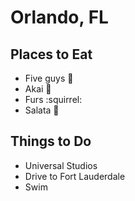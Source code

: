 # Orlando, FL

## Places to Eat

- Five guys :hamburger:
- Akai :sushi:
- Furs :squirrel:
- Salata :tomato:

## Things to Do

- Universal Studios
- Drive to Fort Lauderdale
- Swim
